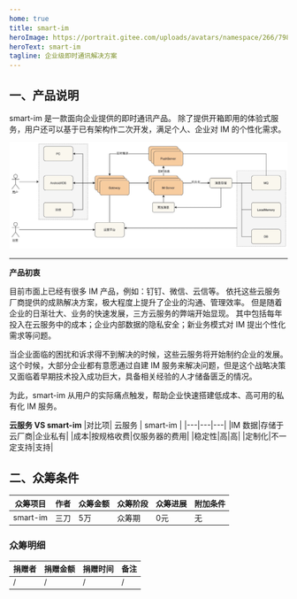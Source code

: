 ```yaml
---
home: true
title: smart-im
heroImage: https://portrait.gitee.com/uploads/avatars/namespace/266/798143_smartboot_1578989513.png!avatar100
heroText: smart-im
tagline: 企业级即时通讯解决方案  
---
```

## 一、产品说明
smart-im 是一款面向企业提供的即时通讯产品。
除了提供开箱即用的体验式服务，用户还可以基于已有架构作二次开发，满足个人、企业对 IM 的个性化需求。

![](./im.png) 
 
 ---
 
**产品初衷**

目前市面上已经有很多 IM 产品，例如：钉钉、微信、云信等。
依托这些云服务厂商提供的成熟解决方案，极大程度上提升了企业的沟通、管理效率。
但是随着企业的日渐壮大、业务的快速发展，三方云服务的弊端开始显现。
其中包括每年投入在云服务中的成本；企业内部数据的隐私安全；新业务模式对 IM 提出个性化需求等问题。

当企业面临的困扰和诉求得不到解决的时候，这些云服务将开始制约企业的发展。
这个时候，大部分企业都有意愿通过自建 IM 服务来解决问题，但是这个战略决策又面临着早期技术投入成功巨大，具备相关经验的人才储备匮乏的情况。

为此，smart-im 从用户的实际痛点触发，帮助企业快速搭建低成本、高可用的私有化 IM 服务。

**云服务 VS smart-im**
|对比项| 云服务 | smart-im |
|---|---|---|
|IM 数据|存储于云厂商|企业私有|
|成本|按规格收费|仅服务器的费用|
|稳定性|高|高|
|定制化|不一定支持|支持|

## 二、众筹条件

|众筹项目|作者|众筹金额|众筹阶段|众筹进展|附加条件|
|--|--|--|--|--|--|
|smart-im|三刀| 5万 |众筹期|0元|无|

### 众筹明细
|捐赠者|捐赠金额|捐赠时间|备注|
|--|--|--|--|
|/|/|/|/|
